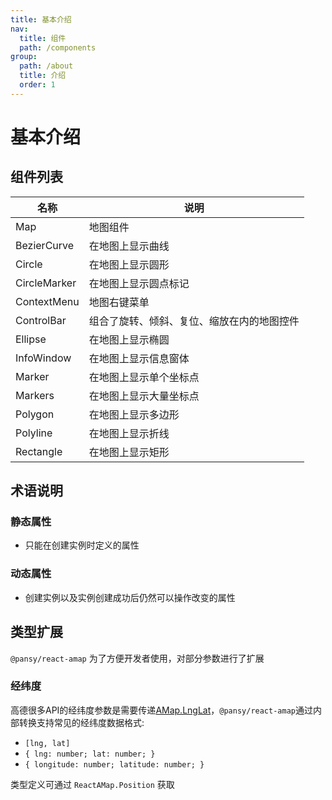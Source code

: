```yaml
---
title: 基本介绍
nav:
  title: 组件
  path: /components
group:
  path: /about
  title: 介绍
  order: 1
---
```


# 基本介绍

## 组件列表

|名称|说明|
|--|--|
|Map|地图组件|
|BezierCurve|在地图上显示曲线|
|Circle|在地图上显示圆形|
|CircleMarker|在地图上显示圆点标记|
|ContextMenu|地图右键菜单|
|ControlBar|组合了旋转、倾斜、复位、缩放在内的地图控件|
|Ellipse|在地图上显示椭圆|
|InfoWindow|在地图上显示信息窗体|
|Marker|在地图上显示单个坐标点|
|Markers|在地图上显示大量坐标点|
|Polygon|在地图上显示多边形|
|Polyline|在地图上显示折线|
|Rectangle|在地图上显示矩形|

## 术语说明

### 静态属性

- 只能在创建实例时定义的属性

### 动态属性

- 创建实例以及实例创建成功后仍然可以操作改变的属性


## 类型扩展

`@pansy/react-amap` 为了方便开发者使用，对部分参数进行了扩展

### 经纬度

高德很多API的经纬度参数是需要传递[AMap.LngLat](https://lbs.amap.com/api/javascript-api/reference/core#LngLat)，`@pansy/react-amap`通过内部转换支持常见的经纬度数据格式:

- `[lng, lat]`
- `{ lng: number; lat: number; }`
- `{ longitude: number; latitude: number; }`

类型定义可通过 `ReactAMap.Position` 获取
